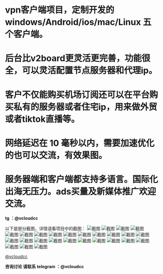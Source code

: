 # vpn客户端项目，定制开发的windows/Android/ios/mac/Linux 五个客户端。
# 后台比v2board更灵活更完善，功能很全，可以灵活配置节点服务器和代理ip。
# 客户不仅能购买机场订阅还可以在平台购买私有的服务器或者住宅ip，用来做外贸或者tiktok直播等。
# 网络延迟在 10 毫秒以内，需要加速优化的也可以交流，有效果图。
# 服务器端和客户端都支持多语言。国际化出海无压力。ads买量及新媒体推广欢迎交流。
**tg ：@vcloudcc**

以下是部分截图，详情请看项目中的截图：
![截图](/windows/20240205152935.png "截图")
![截图](/windows/window登录页.png "截图")
![截图](/windows/20240205152935.png "截图")
![截图](/windows/20240205154546.png "截图")
![截图](/windows/20240205154052.png "截图")
![截图](/mac/20240205164641.png "截图")
![截图](/mac/20240205165420.png "截图")
![截图](/app-ver01/20240314135631.png"截图")
![截图](/app-ver01/20240314132724.jpg"截图")
![截图](/app-ver01/20240314132505.png "截图")
![截图](/app-ver01/20240314132737.jpg "截图")
![截图](/app-ver01/20240314132441.png "截图")
![截图](/app-ver01/20240314132417.png "截图")
![截图](/app-ver01/20240314132300.png "截图")
![截图](/app-ver01/20240314133815.jpg "截图")
![截图](/app-ver01/20240314133829.jpg "截图")
![截图](/app/ab331410cb0b4a3f0392464e95337b2.jpg "截图")
![截图](/app/c4585a06d738d8b46b34ebe73d9f6d0.jpg "截图")
![截图](/app/d6988d1fd7324928bf16f214aa0a2f2.jpg "截图")
![截图](/app/e078c863fbd9aff3f2e153cb51c941b.jpg "截图")
![截图](/admin/20240314133240.png "截图")
![截图](/admin/20240205212256.png "截图")
![截图](/admin/20240205212250.png "截图")
![截图](/admin/20240205212239.png "截图")
![截图](/admin/20240205212225.png "截图")
![截图](/admin/20240205165549.png "截图")
![截图](/admin/20240205165549.png "截图")

[@vcloudcc](https://t.me/vcloudcc)

**咨询讨论 请联系 telegram ：@vcloudcc**

